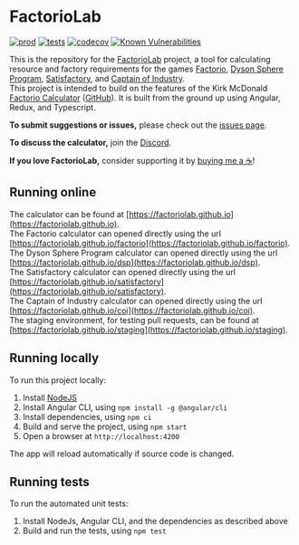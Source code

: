 # FactorioLab

[![prod](https://github.com/factoriolab/factoriolab/actions/workflows/prod.yml/badge.svg)](https://github.com/factoriolab/factoriolab/actions/workflows/prod.yml) [![tests](https://github.com/factoriolab/factoriolab/actions/workflows/tests.yml/badge.svg)](https://github.com/factoriolab/factoriolab/actions/workflows/tests.yml) [![codecov](https://codecov.io/gh/factoriolab/factoriolab/branch/master/graph/badge.svg)](https://codecov.io/gh/factoriolab/factoriolab) [![Known Vulnerabilities](https://snyk.io/test/github/factoriolab/factoriolab/badge.svg?targetFile=package.json)](https://snyk.io/test/github/factoriolab/factoriolab?targetFile=package.json)

This is the repository for the [FactorioLab](https://factoriolab.github.io) project, a tool for calculating resource and factory requirements for the games [Factorio](https://factorio.com), [Dyson Sphere Program](https://store.steampowered.com/app/1366540/Dyson_Sphere_Program/), [Satisfactory](https://www.satisfactorygame.com/), and [Captain of Industry](https://www.captain-of-industry.com/).  
This project is intended to build on the features of the Kirk McDonald [Factorio Calculator](https://kirkmcdonald.github.io) ([GitHub](https://github.com/KirkMcDonald/kirkmcdonald.github.io)). It is built from the ground up using Angular, Redux, and Typescript.

**To submit suggestions or issues,** please check out the [issues page](https://github.com/factoriolab/factoriolab/issues).

**To discuss the calculator,** join the [Discord](https://discord.gg/N4FKV687x2).

**If you love FactorioLab,** consider supporting it by [buying me a ☕](https://ko-fi.com/dcbroad3)!

## Running online

The calculator can be found at [https://factoriolab.github.io](https://factoriolab.github.io).  
The Factorio calculator can opened directly using the url [https://factoriolab.github.io/factorio](https://factoriolab.github.io/factorio).  
The Dyson Sphere Program calculator can opened directly using the url [https://factoriolab.github.io/dsp](https://factoriolab.github.io/dsp).  
The Satisfactory calculator can opened directly using the url [https://factoriolab.github.io/satisfactory](https://factoriolab.github.io/satisfactory).  
The Captain of Industry calculator can opened directly using the url [https://factoriolab.github.io/coi](https://factoriolab.github.io/coi).  
The staging environment, for testing pull requests, can be found at [https://factoriolab.github.io/staging](https://factoriolab.github.io/staging).

## Running locally

To run this project locally:

1. Install [NodeJS](https://nodejs.org/en/)
1. Install Angular CLI, using `npm install -g @angular/cli`
1. Install dependencies, using `npm ci`
1. Build and serve the project, using `npm start`
1. Open a browser at `http://localhost:4200`

The app will reload automatically if source code is changed.

## Running tests

To run the automated unit tests:

1. Install NodeJs, Angular CLI, and the dependencies as described above
2. Build and run the tests, using `npm test`
